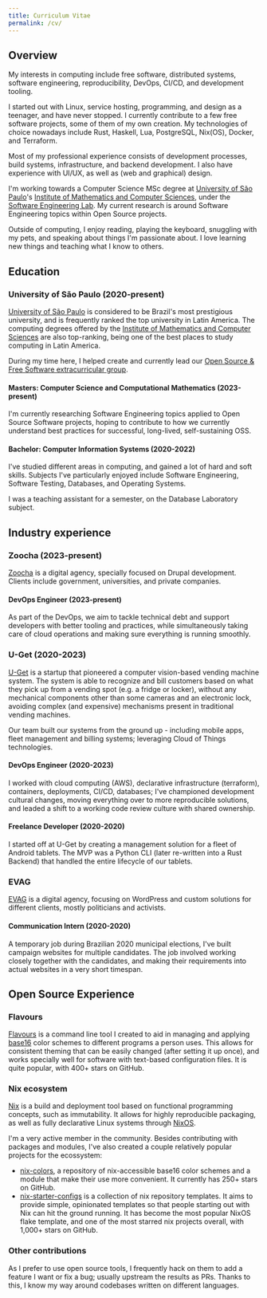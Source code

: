```yaml
---
title: Curriculum Vitae
permalink: /cv/
---
```


## Overview

My interests in computing include free software, distributed systems, software
engineering, reproducibility, DevOps, CI/CD, and development tooling.

I started out with Linux, service hosting, programming, and design as a
teenager, and have never stopped. I currently contribute to a few free software
projects, some of them of my own creation. My technologies of choice nowadays
include Rust, Haskell, Lua, PostgreSQL, Nix(OS), Docker, and Terraform.

Most of my professional experience consists of development processes, build
systems, infrastructure, and backend development. I also have experience with
UI/UX, as well as (web and graphical) design.

I'm working towards a Computer Science MSc degree at [University of São
Paulo](https://usp.br)'s [Institute of Mathematics and Computer
Sciences](https://icmc.usp.br/en/), under the [Software Engineering
Lab](http://www.labes.icmc.usp.br). My current research is around Software
Engineering topics within Open Source projects.

Outside of computing, I enjoy reading, playing the keyboard, snuggling with my
pets, and speaking about things I'm passionate about. I love learning new
things and teaching what I know to others.

## Education

### University of São Paulo (2020-present)

[University of São Paulo](https://usp.br) is considered to be Brazil's most
prestigious university, and is frequently ranked the top university in Latin
America. The computing degrees offered by the [Institute of Mathematics and
Computer Sciences](https://icmc.usp.br) are also top-ranking, being one of the
best places to study computing in Latin America.

During my time here, I helped create and currently lead our [Open Source & Free
Software extracurricular group](https://gelos.club).

#### Masters: Computer Science and Computational Mathematics (2023-present)

I'm currently researching Software Engineering topics applied to Open Source
Software projects, hoping to contribute to how we currently understand best
practices for successful, long-lived, self-sustaining OSS.

#### Bachelor: Computer Information Systems (2020-2022)

I've studied different areas in computing, and gained a lot of hard and soft
skills. Subjects I've particularly enjoyed include Software Engineering,
Software Testing, Databases, and Operating Systems.

I was a teaching assistant for a semester, on the Database Laboratory subject.

## Industry experience

### Zoocha (2023-present)

[Zoocha](https://zoocha.com) is a digital agency, specially focused on Drupal
development. Clients include government, universities, and private companies.

#### DevOps Engineer (2023-present)

As part of the DevOps, we aim to tackle technical debt and support developers
with better tooling and practices, while simultaneously taking care of cloud
operations and making sure everything is running smoothly.

### U-Get (2020-2023)

[U-Get](https://uget.express) is a startup that pioneered a computer
vision-based vending machine system. The system is able to recognize and bill
customers based on what they pick up from a vending spot (e.g. a fridge or
locker), without any mechanical components other than some cameras and an
electronic lock, avoiding complex (and expensive) mechanisms present in
traditional vending machines.

Our team built our systems from the ground up - including mobile apps, fleet
management and billing systems; leveraging Cloud of Things technologies.

#### DevOps Engineer (2020-2023)

I worked with cloud computing (AWS), declarative infrastructure (terraform),
containers, deployments, CI/CD, databases; I've championed development cultural
changes, moving everything over to more reproducible solutions, and leaded a
shift to a working code review culture with shared ownership.

#### Freelance Developer (2020-2020)

I started off at U-Get by creating a management solution for a fleet of Android
tablets. The MVP was a Python CLI (later re-written into a Rust Backend) that
handled the entire lifecycle of our tablets.

### EVAG

[EVAG](https://evag.me) is a digital agency, focusing on WordPress and custom
solutions for different clients, mostly politicians and activists.

#### Communication Intern (2020-2020)

A temporary job during Brazilian 2020 municipal elections, I've built campaign
websites for multiple candidates. The job involved working closely together
with the candidates, and making their requirements into actual websites in a
very short timespan.

## Open Source Experience

### Flavours

[Flavours](https://github.com/misterio77/flavours) is a command line tool I
created to aid in managing and applying
[base16](https://github.com/chriskempson/base16) color schemes to different
programs a person uses. This allows for consistent theming that can be easily
changed (after setting it up once), and works specially well for software with
text-based configuration files. It is quite popular, with 400+ stars on GitHub.

### Nix ecosystem

[Nix](https://nixos.org) is a build and deployment tool based on functional
programming concepts, such as immutability. It allows for highly reproducible
packaging, as well as fully declarative Linux systems through
[NixOS](https://nixos.org).

I'm a very active member in the community. Besides contributing with packages
and modules, I've also created a couple relatively popular projects for the
ecossystem:
- [nix-colors](https://github.com/misterio77/nix-colors), a repository of
    nix-accessible base16 color schemes and a module that make their use more
    convenient. It currently has 250+ stars on GitHub.
- [nix-starter-configs](https://github.com/misterio77/nix-starter-configs)
    is a collection of nix repository templates. It aims to provide simple,
    opinionated templates so that people starting out with Nix can hit the
    ground running. It has become the most popular NixOS flake template, and
    one of the most starred nix projects overall, with 1,000+ stars on GitHub.

### Other contributions

As I prefer to use open source tools, I frequently hack on them to add a
feature I want or fix a bug; usually upstream the results as PRs. Thanks to
this, I know my way around codebases written on different languages.
